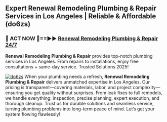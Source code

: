 ## Expert Renewal Remodeling Plumbing & Repair Services in Los Angeles | Reliable & Affordable (do6zs)  

<h3>🚿 ACT NOW 🌟==►► <a href="https://tinyurl.com/2ne6vx2x" rel="nofollow">Renewal Remodeling Plumbing & Repair 24/7</a></h3>

**Renewal Remodeling Plumbing & Repair** provides top-notch plumbing services in Los Angeles. From repairs to installations, enjoy free consultations + same-day service. Trusted Solutions 2025!

[![do6zs](https://i.imgur.com/4PFF4AK.jpeg)](https://tinyurl.com/2ne6vx2x)
When your plumbing needs a refresh, **Renewal Remodeling Plumbing & Repair** delivers unmatched expertise in Los Angeles. Our pricing is transparent—covering materials, labor, and project complexity—ensuring you get quality without surprises. From leak fixes to full remodels, we handle everything: inspection, precise planning, expert execution, and thorough cleanup. Trust us for durable solutions and seamless service, turning plumbing problems into long-term peace of mind. Let’s get your system flowing flawlessly!